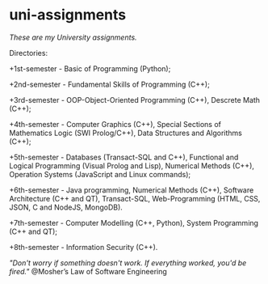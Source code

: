 # uni-assignments
*These are my University assignments.*

Directories:

+1st-semester - Basic of Programming (Python);

+2nd-semester - Fundamental Skills of Programming (C++);

+3rd-semester - OOP-Object-Oriented Programming (C++), Descrete Math (C++);

+4th-semester - Computer Graphics (C++), Special Sections of Mathematics Logic (SWI Prolog/C++), Data Structures and Algorithms (C++);

+5th-semester - Databases (Transact-SQL and C++), Functional and Logical Programming (Visual Prolog and Lisp), Numerical Methods (C++), Operation Systems (JavaScript and Linux commands);

+6th-semester - Java programming, Numerical Methods (C++), Software Architecture (C++ and QT), Transact-SQL, Web-Programming (HTML, CSS, JSON, C and NodeJS, MongoDB).

+7th-semester - Computer Modelling (C++, Python), System Programming (C++ and QT);

+8th-semester - Information Security (C++).

*"Don't worry if something doesn't work. If everything worked, you'd be fired."*
	 @Mosher’s Law of Software Engineering
